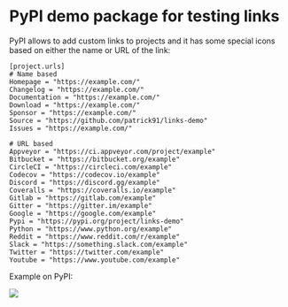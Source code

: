 # PyPI demo package for testing links

PyPI allows to add custom links to projects and it has some special icons based
on either the name or URL of the link:

```
[project.urls]
# Name based
Homepage = "https://example.com/"
Changelog = "https://example.com/"
Documentation = "https://example.com/"
Download = "https://example.com/"
Sponsor = "https://example.com/"
Source = "https://github.com/patrick91/links-demo"
Issues = "https://example.com/"

# URL based
Appveyor = "https://ci.appveyor.com/project/example"
Bitbucket = "https://bitbucket.org/example"
CircleCI = "https://circleci.com/example"
Codecov = "https://codecov.io/example"
Discord = "https://discord.gg/example"
Coveralls = "https://coveralls.io/example"
Gitlab = "https://gitlab.com/example"
Gitter = "https://gitter.im/example"
Google = "https://google.com/example"
Pypi = "https://pypi.org/project/links-demo"
Python = "https://www.python.org/example"
Reddit = "https://www.reddit.com/r/example"
Slack = "https://something.slack.com/example"
Twitter = "https://twitter.com/example"
Youtube = "https://www.youtube.com/example"
```

Example on PyPI:

![](./meta/screen.png)
